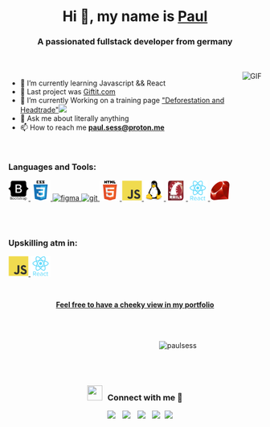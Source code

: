 <h1 align="center">Hi 👋, my name is  <a href="https://100rabhcsmc.github.io/Me.io/" target="blank">
Paul</a></h1>
<h3 align="center">A passionated fullstack developer from germany</h3><br><br>  

<img align="right" alt="GIF" src="https://media.giphy.com/media/LmNwrBhejkK9EFP504/giphy.gif" />


- 🌱 I’m currently learning Javascript && React <br>
- 🌱 Last project was <a href="https://www.giftit.one/" target="blank">Giftit.com</a>
- 🌱 I’m currently Working on a training page <a href="#" target="blank">"Deforestation and Headtrade"<img src="https://cdn-icons-png.flaticon.com/512/541/541509.png" style="width: 15px"></a>
- 💬 Ask me about literally anything
- 📫 How to reach me **paul.sess@proton.me**
<br>

<h3 align="left">Languages and Tools:</h3>
<p align="left"> 
<a href="https://getbootstrap.com" target="_blank" rel="noreferrer"> <img src="https://raw.githubusercontent.com/devicons/devicon/master/icons/bootstrap/bootstrap-plain-wordmark.svg" alt="bootstrap" width="40" height="40"/> </a> <a href="https://www.w3schools.com/css/" target="_blank" rel="noreferrer"> <img src="https://raw.githubusercontent.com/devicons/devicon/master/icons/css3/css3-original-wordmark.svg" alt="css3" width="40" height="40"/> </a> <a href="https://www.figma.com/" target="_blank" rel="noreferrer"> <img src="https://www.vectorlogo.zone/logos/figma/figma-icon.svg" alt="figma" width="40" height="40"/> </a> <a href="https://git-scm.com/" target="_blank" rel="noreferrer"> <img src="https://www.vectorlogo.zone/logos/git-scm/git-scm-icon.svg" alt="git" width="40" height="40"/> </a> <a href="https://www.w3.org/html/" target="_blank" rel="noreferrer"> <img src="https://raw.githubusercontent.com/devicons/devicon/master/icons/html5/html5-original-wordmark.svg" alt="html5" width="40" height="40"/> </a> <a href="https://developer.mozilla.org/en-US/docs/Web/JavaScript" target="_blank" rel="noreferrer"> <img src="https://raw.githubusercontent.com/devicons/devicon/master/icons/javascript/javascript-original.svg" alt="javascript" width="40" height="40"/> </a> <a href="https://www.linux.org/" target="_blank" rel="noreferrer"> <img src="https://raw.githubusercontent.com/devicons/devicon/master/icons/linux/linux-original.svg" alt="linux" width="40" height="40"/> </a> <a href="https://rubyonrails.org" target="_blank" rel="noreferrer"> <img src="https://raw.githubusercontent.com/devicons/devicon/master/icons/rails/rails-original-wordmark.svg" alt="rails" width="40" height="40"/> </a> <a href="https://reactjs.org/" target="_blank" rel="noreferrer"> <img src="https://raw.githubusercontent.com/devicons/devicon/master/icons/react/react-original-wordmark.svg" alt="react" width="40" height="40"/> </a> <a href="https://www.ruby-lang.org/en/" target="_blank" rel="noreferrer"> <img src="https://raw.githubusercontent.com/devicons/devicon/master/icons/ruby/ruby-original.svg" alt="ruby" width="40" height="40"/> </a> </p>
<br><br>
<h3 align="left">Upskilling atm in:</h3>
<p align="left"> 
<a href="https://developer.mozilla.org/en-US/docs/Web/JavaScript" target="_blank" rel="noreferrer"> <img src="https://raw.githubusercontent.com/devicons/devicon/master/icons/javascript/javascript-original.svg" alt="javascript" width="40" height="40"/> 
<a href="https://reactjs.org/" target="_blank" rel="noreferrer"> <img src="https://raw.githubusercontent.com/devicons/devicon/master/icons/react/react-original-wordmark.svg" alt="react" width="40" height="40"/> </a>
	</p><br>
	
<a href="https://paulsess.github.io/profile/" target="_blank" ><h4 style="width:fit-content; margin:auto;">Feel free to have a cheeky view in my portfolio</h4></a>

<br><br>
<p style="margin-left: 300px;"><img align="center" src="https://github-readme-stats.vercel.app/api/top-langs?username=paulsess&show_icons=true&locale=en&layout=compact" alt="paulsess" /></p>

<br><br>

<h3 align="center" > <img src="https://media.giphy.com/media/iY8CRBdQXODJSCERIr/giphy.gif" width="30" height="30" style="margin-right: 10px;">Connect with me 🤝 </h3>
<p align="center">

 <div align="center"  class="icons-social" style="margin-left: 10px;">
<a style="margin-left: 10px;"  target="_blank" href="www.linkedin.com/in/paul-sess">
	<img src="https://img.icons8.com/doodle/40/000000/linkedin--v2.png"></a>
	 
<a style="margin-left: 10px;" target="_blank" href="https://github.com/PaulSess">
	<img src="https://img.icons8.com/doodle/40/000000/github--v1.png"></a>
	 
<a style="margin-left: 10px;" target="_blank" href="https://stackoverflow.com/users/19082938/paul">
	<img src="https://img.icons8.com/external-tal-revivo-color-tal-revivo/40/000000/external-stack-overflow-is-a-question-and-answer-site-for-professional-logo-color-tal-revivo.png"></a>
	 
<a style="margin-left: 10px;" target="_blank" href="https://dev.to/paulsess">
	<img src="https://cdn-icons-png.flaticon.com/512/2463/2463510.png" style="width: 37px"></a>
	 
<a style="margin-left: 5px;" target="_blank" href="https://www.canva.com/design/DAFVNMiAJP8/rW9x1t6-IoBIkyPaRpm8KQ/view?utm_content=DAFVNMiAJP8&utm_campaign=designshare&utm_medium=link&utm_source=publishsharelink">
	<img src="https://cdn-icons-png.flaticon.com/512/6186/6186195.png" style="width: 37px"></a>
      </div>
</p>
